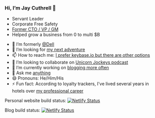 ### Hi, I’m Jay Cuthrell 👋

* Servant Leader 
* Corporate Free Safety 
* [Former CTO / VP / GM](https://jaycuthrell.com/about/) 
* Helped grow a business from 0 to multi $B 

- 🌱 I’m formerly [@Dell](https://github.com/dell)
- 🤔 I’m looking for [my next adventure](https://jaycuthrell.com/resume/)
- 📫 How to reach me: [I prefer keybase.io but there are other options](https://jaycuthrell.com/contact/)
- 👯 I’m looking to collaborate on [Unicorn Jockeys podcast](https://unicornjockeys.com/)
- 🔭 I’m currently working on [blogging more often](https://fudge.org)
- 💬 Ask me [anything](https://calendly.com/jaycuthrell)
- 😄 Pronouns: He/Him/His
- ⚡ Fun fact: According to loyalty trackers, I've lived several years in hotels over [my professional career](https://jaycuthrell.com/resume/)

Personal website build status: [![Netlify Status](https://api.netlify.com/api/v1/badges/9429ed97-dcdd-4ad1-bc10-cd5d36cf367b/deploy-status)](https://app.netlify.com/sites/jaycuthrellcom/deploys)

Blog build status: [![Netlify Status](https://api.netlify.com/api/v1/badges/fa2e411c-fe48-40b9-8f6d-90baabf71287/deploy-status)](https://app.netlify.com/sites/fudgeorg/deploys)
